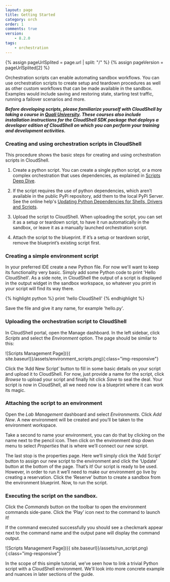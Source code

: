 ```yaml
---
layout: page
title: Getting Started
category: orch
order: 1
comments: true
version: 
    - 8.2.0
tags:
    - orchestration
---
```


{% assign pageUrlSplited = page.url | split: "/" %}
{% assign pageVersion = pageUrlSplited[2] %}

Orchestration scripts can enable automating sandbox workflows. You can use orchestration scripts to create setup
and teardown procedures as well as other custom workflows that can be made available in the sandbox. Examples would include
saving and restoring state, starting test traffic, running a failover scenarios and more.

_**Before developing scripts, please familiarize yourself with CloudShell by taking a course in [Quali University](http://university.quali.com). These courses also include installation instructions for the CloudShell SDK package that deploys a developer edition of CloudShell on which you can perform your training and development activities.**_

### Creating and using orchestration scripts in CloudShell

This procedure shows the basic steps for creating and using orchestration scripts in CloudShell.

1) Create a python script. You can create a single python script, or a more complex orchestration that uses dependencies, as explained in [Scripts Deep Dive]({{site.baseurl}}/orchestration/{{pageVersion}}/scripts-deep-dive.html).

2) If the script requires the use of python dependencies, which aren’t available in the public PyPi repository, add them to the local PyPi Server. See the online help's [Updating Python Dependencies for Shells, Drivers and Scripts](http://help.quali.com/Online%20Help/8.2.0.3019/Portal/Content/Admn/Updt-Pyth-Libs.htm).

3) Upload the script to CloudShell. When uploading the script, you can set it as a setup or teardown script, to have it run automatically in the sandbox, or leave it as a manually launched orchestration script.

4) Attach the script to the blueprint. If it’s a setup or teardown script, remove the blueprint’s existing script first.

### Creating a simple environment script

In your preferred IDE create a new Python file. For now we'll want to keep its functionality very basic.
Simply add some Python code to print 'Hello CloudShell'.
As a side note, in CloudShell the output of a script is displayed in the output widget in the sandbox workspace,
so whatever you print in your script will find its way there.

{% highlight python %}
print 'hello CloudShell'
{% endhighlight %}

Save the file and give it any name, for example 'hello.py'.

### Uploading the orchestration script to CloudShell

In CloudShell portal, open the Manage dashboard. In the left sidebar, click _Scripts_ and select the _Environment_ option.
The page should be similar to this:

![Scripts Management Page]({{ site.baseurl}}/assets/environment_scripts.png){:class="img-responsive"}

Click the ‘Add New Script’ button to fill in some basic details on your script and upload it to CloudShell.
For now, just provide a name for the script, click _Browse_ to upload your script and finally hit click _Save_ to seal the deal. Your script is now in CloudShell, all we need now is a blueprint where it can work its magic.

### Attaching the script to an environment

Open the _Lab Management_ dashboard and select _Environments_. Click _Add New_. A new environment will be created and you’ll be taken to the environment workspace.

Take a second to name your environment, you can do that by clicking on the name next to the pencil icon.
Then click on the environment drop down menu to select _Properties_ that is where we’ll connect our new script.

The last stop is the properties page. Here we’ll simply click the ‘Add Script’ button to assign our new script to the environment
and click the ‘Update’ button at the bottom of the page. That’s it! Our script is ready to be used. However, in order to run
it we’ll need to make our environment go live by creating a reservation. Click the ‘Reserve’ button to create a sandbox
from the environment blueprint. Now, to run the script.

### Executing the script on the sandbox.

Click the _Commands_ button on the toolbar to open the environment commands side-pane.
Click the ‘Play’ icon next to the command to launch it!

If the command executed successfully you should see a checkmark appear next to the command name and the output pane
will display the command output.

![Scripts Management Page]({{ site.baseurl}}/assets/run_script.png){:class="img-responsive"}

In the scope of this simple tutorial, we’ve seen how to link a trivial Python script with a CloudShell environment.
We'll look into more concrete example and nuances in later sections of the guide.
